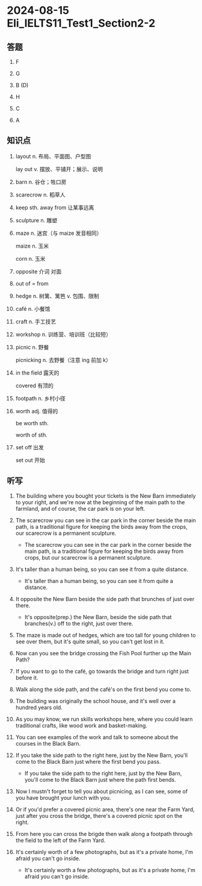 # 2024-08-15 Eli_IELTS11_Test1_Section2-2

## 答题

1. F

2. G

3. B (D)

4. H

5. C

6. A

## 知识点

1. layout n. 布局、平面图、户型图

   lay out v. 摆放、平铺开；展示、说明

2. barn n. 谷仓；牲口房

3. scarecrow n. 稻草人

4. keep sth. away from 让某事远离

5. sculpture n. 雕塑

6. maze n. 迷宫（与 maize 发音相同）

   maize n. 玉米

   corn n. 玉米

7. opposite 介词 对面

8. out of = from

9. hedge n. 树篱、篱笆 v. 包围、限制

10. café n. 小餐馆

11. craft n. 手工技艺

12. workshop n. 训练营、培训班（比较短）

13. picnic n. 野餐

    picnicking n. 去野餐（注意 ing 前加 k）

14. in the field 露天的

    covered 有顶的

15. footpath n. 乡村小径

16. worth adj. 值得的

    be worth sth.

    worth of sth.

17. set off 出发

    set out 开始

## 听写

1. The building where you bought your tickets is the New Barn immediately to your right, and we're now at the beginning of the main path to the farmland, and of course, the car park is on your left.

2. The scarecrow you can see in the car park in the corner beside the main path, is a traditional figure for keeping the birds away from the crops, our scarecrow is a permanent sculpture.

   - The scarecrow you can see in the car park in the corner beside the main path, is a traditional figure for keeping the birds away from crops, but our scarecrow is a permanent sculpture.

3. It's taller than a human being, so you can see it from a quite distance.

   - It's taller than a human being, so you can see it from quite a distance.

4. It opposite the New Barn beside the side path that brunches of just over there.

   - It's opposite(prep.) the New Barn, beside the side path that branches(v.) off to the right, just over there.

5. The maze is made out of hedges, which are too tall for young children to see over them, but it's quite small, so you can't get lost in it.

6. Now can you see the bridge crossing the Fish Pool further up the Main Path?

7. If you want to go to the café, go towards the bridge and turn right just before it.

8. Walk along the side path, and the café's on the first bend you come to.

9. The building was originally the school house, and it's well over a hundred years old.

10. As you may know, we run skills workshops here, where you could learn traditional crafts, like wood work and basket-making.

11. You can see examples of the work and talk to someone about the courses in the Black Barn.

12. If you take the side path to the right here, just by the New Barn, you'll come to the Black Barn just where the first bend you pass.

    - If you take the side path to the right here, just by the New Barn, you'll come to the Black Barn just where the path first bends.

13. Now I mustn't forget to tell you about picnicing, as I can see, some of you have brought your lunch with you.

14. Or if you'd prefer a covered picnic area, there's one near the Farm Yard, just after you cross the bridge, there's a covered picnic spot on the right.

15. From here you can cross the brigde then walk along a footpath through the field to the left of the Farm Yard.

16. It's certainly worth of a few photographs, but as it's a private home, I'm afraid you can't go inside.

    - It's certainly worth a few photographs, but as it's a private home, I'm afraid you can't go inside.
